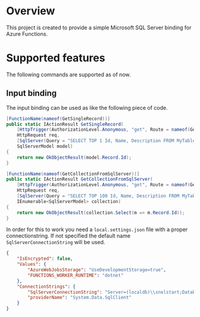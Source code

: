 # Overview

This project is created to provide a simple 
Microsoft SQL Server binding for Azure Functions.

# Supported features

The following commands are supported as of now.

## Input binding

The input binding can be used as like the following
piece of code.

```csharp
[FunctionName(nameof(GetSingleRecord))]
public static IActionResult GetSingleRecord(
	[HttpTrigger(AuthorizationLevel.Anonymous, "get", Route = nameof(GetSingleRecord))]
	HttpRequest req,
	[SqlServer(Query = "SELECT TOP 1 Id, Name, Description FROM MyTable")]
	SqlServerModel model)
{
	return new OkObjectResult(model.Record.Id);
}

[FunctionName(nameof(GetCollectionFromSqlServer))]
public static IActionResult GetCollectionFromSqlServer(
	[HttpTrigger(AuthorizationLevel.Anonymous, "get", Route = nameof(GetCollectionFromSqlServer))]
	HttpRequest req,
	[SqlServer(Query = "SELECT TOP 100 Id, Name, Description FROM MyTable")]
	IEnumerable<SqlServerModel> collection)
{
	return new OkObjectResult(collection.Select(m => m.Record.Id));
}
```

In order for this to work you need a `local.settings.json`
file with a proper connectionstring. If not specified
the default name `SqlServerConnectionString` will be used.

```json
{
	"IsEncrypted": false,
	"Values": {
		"AzureWebJobsStorage": "UseDevelopmentStorage=true",
		"FUNCTIONS_WORKER_RUNTIME": "dotnet"
	},
	"ConnectionStrings": {
		"SqlServerConnectionString": "Server=(localdb)\\snelstart;Database=MySqlBindingDatabase;Trusted_Connection=True",
		"providerName": "System.Data.SqlClient"
	}
}
```
